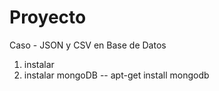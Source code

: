 # Proyecto 
Caso - JSON y CSV en Base de Datos
1. instalar 
2. instalar mongoDB -- apt-get install mongodb
